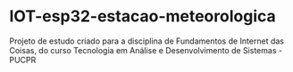 # IOT-esp32-estacao-meteorologica
 Projeto de estudo criado para a disciplina de Fundamentos de Internet das Coisas, do curso Tecnologia em Análise e Desenvolvimento de Sistemas - PUCPR
